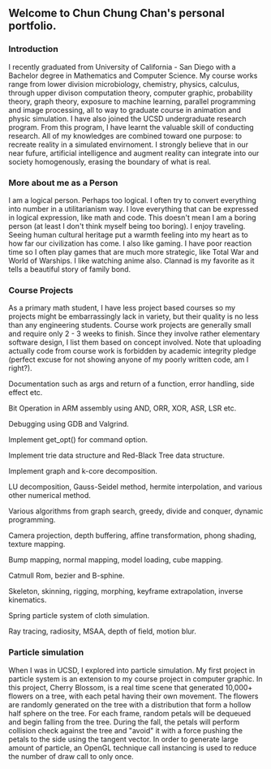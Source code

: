 ## Welcome to Chun Chung Chan's personal portfolio.

### Introduction
I recently graduated from University of California - San Diego with a Bachelor degree in Mathematics and Computer Science. My course works range from lower division microbiology, chemistry, physics, calculus, through upper divison computation theory, computer graphic, probability theory, graph theory, exposure to machine learning, parallel programming and image processing, all to way to graduate course in animation and physic simulation. I have also joined the UCSD undergraduate research program. From this program, I have learnt the valuable skill of conducting research. All of my knowledges are combined toward one purpose: to recreate reality in a simulated envirnoment. I strongly believe that in our near fufure, artificial intelligence and augment reality can integrate into our society homogenously, erasing the boundary of what is real.

### More about me as a Person
I am a logical person. Perhaps too logical. I often try to convert everything into number in a utilitarianism way. I love everything that can be expressed in logical expression, like math and code. This doesn't mean I am a boring person (at least I don't think myself being too boring). I enjoy traveling. Seeing human cultural heritage put a warmth feeling into my heart as to how far our civilization has come. I also like gaming. I have poor reaction time so I often play games that are much more strategic, like Total War and World of Warships. I like watching anime also. Clannad is my favorite as it tells a beautiful story of family bond.

### Course Projects
As a primary math student, I have less project based courses so my projects might be embarrassingly lack in variety, but their quality is no less than any engineering students. Course work projects are generally small and require only 2 - 3 weeks to finish. Since they involve rather elementary software design, I list them based on concept involved. Note that uploading actually code from course work is forbidden by academic integrity pledge (perfect excuse for not showing anyone of my poorly written code, am I right?).

Documentation such as args and return of a function, error handling, side effect etc.

Bit Operation in ARM assembly using AND, ORR, XOR, ASR, LSR etc.

Debugging using GDB and Valgrind.

Implement get_opt() for command option.

Implement trie data structure and Red-Black Tree data structure.

Implement graph and k-core decomposition.

LU decomposition, Gauss-Seidel method, hermite interpolation, and various other numerical method.

Various algorithms from graph search, greedy, divide and conquer, dynamic programming.

Camera projection, depth buffering, affine transformation, phong shading, texture mapping.

Bump mapping, normal mapping, model loading, cube mapping.

Catmull Rom, bezier and B-sphine.

Skeleton, skinning, rigging, morphing, keyframe extrapolation, inverse kinematics.

Spring particle system of cloth simulation.

Ray tracing, radiosity, MSAA, depth of field, motion blur.

### Particle simulation
When I was in UCSD, I explored into particle simulation. My first project in particle system is an extension to my course project in computer graphic. In this project, Cherry Blossom, is a real time scene that generated 10,000+ flowers on a tree, with each petal having their own movement. The flowers are randomly generated on the tree with a distribution that form a hollow half sphere on the tree. For each frame, random petals will be dequeued and begin falling from the tree. During the fall, the petals will perform collision check against the tree and "avoid" it with a force pushing the petals to the side using the tangent vector. In order to generate large amount of particle, an OpenGL technique call instancing is used to reduce the number of draw call to only once.
